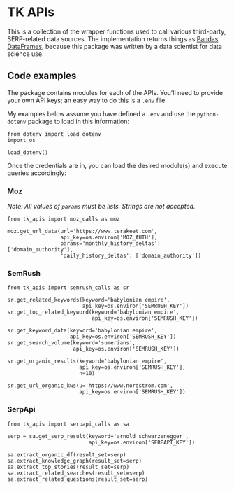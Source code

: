 # TK APIs

This is a collection of the wrapper functions used to call various third-party,
SERP-related data sources. The implementation returns things as 
[Pandas DataFrames](https://pandas.pydata.org/docs/reference/api/pandas.DataFrame.html),
because this package was written by a data scientist for data science use.

## Code examples

The package contains modules for each of the APIs. 
You'll need to provide your own API keys; an easy way to do this is a `.env` file. 

My examples below assume you have defined a `.env` and use the `python-dotenv` package to 
load in this information:

```angular2html
from dotenv import load_dotenv
import os

load_dotenv()
```

Once the credentials are in, you can load the desired module(s) and execute queries accordingly:

### Moz

*Note: All values of `params` must be lists. Strings are not accepted.*
```angular2html
from tk_apis import moz_calls as moz

moz.get_url_data(url='https://www.terakeet.com',
                 api_key=os.environ['MOZ_AUTH'],
                 params='monthly_history_deltas': ['domain_authority'],
                 'daily_history_deltas': ['domain_authority'])
```

### SemRush
```angular2html
from tk_apis import semrush_calls as sr

sr.get_related_keywords(keyword='babylonian empire', 
                        api_key=os.environ['SEMRUSH_KEY'])
sr.get_top_related_keyword(keyword='babylonian empire', 
                           api_key=os.environ['SEMRUSH_KEY'])

sr.get_keyword_data(keyword='babylonian empire', 
                    api_key=os.environ['SEMRUSH_KEY'])
sr.get_search_volume(keyword='sumerians', 
                     api_key=os.environ['SEMRUSH_KEY'])

sr.get_organic_results(keyword='babylonian empire',
                       api_key=os.environ['SEMRUSH_KEY'],
                       n=10)

sr.get_url_organic_kws(u='https://www.nordstrom.com',
                       api_key=os.environ['SEMRUSH_KEY'])

```

### SerpApi
```angular2html
from tk_apis import serpapi_calls as sa

serp = sa.get_serp_result(keyword='arnold schwarzenegger', 
                          api_key=os.environ['SERPAPI_KEY'])

sa.extract_organic_df(result_set=serp)
sa.extract_knowledge_graph(result_set=serp)
sa.extract_top_stories(result_set=serp)
sa.extract_related_searches(result_set=serp)
sa.extract_related_questions(result_set=serp)
```